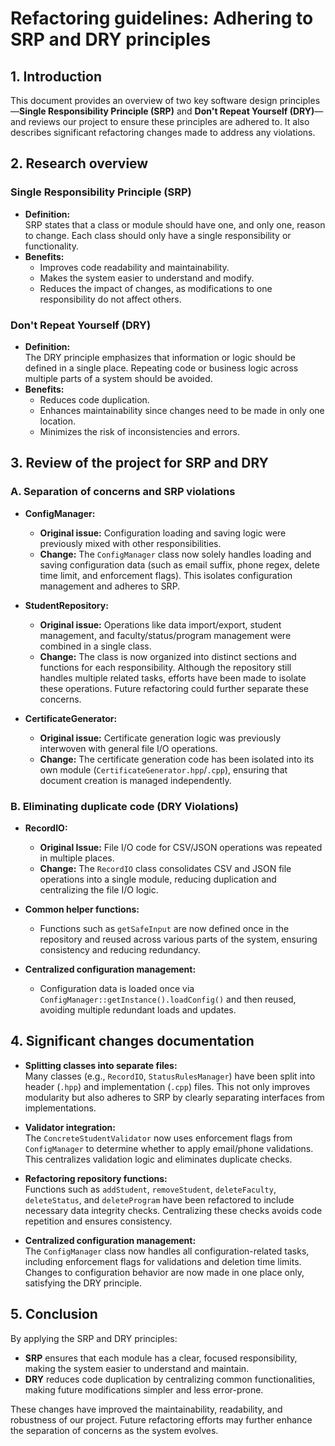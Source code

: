 # Refactoring guidelines: Adhering to SRP and DRY principles

## 1. Introduction

This document provides an overview of two key software design principles—**Single Responsibility Principle (SRP)** and **Don't Repeat Yourself (DRY)**—and reviews our project to ensure these principles are adhered to. It also describes significant refactoring changes made to address any violations.

## 2. Research overview

### Single Responsibility Principle (SRP)

- **Definition:**  
  SRP states that a class or module should have one, and only one, reason to change. Each class should only have a single responsibility or functionality.
- **Benefits:**
  - Improves code readability and maintainability.
  - Makes the system easier to understand and modify.
  - Reduces the impact of changes, as modifications to one responsibility do not affect others.

### Don't Repeat Yourself (DRY)

- **Definition:**  
  The DRY principle emphasizes that information or logic should be defined in a single place. Repeating code or business logic across multiple parts of a system should be avoided.
- **Benefits:**
  - Reduces code duplication.
  - Enhances maintainability since changes need to be made in only one location.
  - Minimizes the risk of inconsistencies and errors.

## 3. Review of the project for SRP and DRY

### A. Separation of concerns and SRP violations

- **ConfigManager:**
  - **Original issue:** Configuration loading and saving logic were previously mixed with other responsibilities.
  - **Change:** The `ConfigManager` class now solely handles loading and saving configuration data (such as email suffix, phone regex, delete time limit, and enforcement flags). This isolates configuration management and adheres to SRP.
- **StudentRepository:**

  - **Original issue:** Operations like data import/export, student management, and faculty/status/program management were combined in a single class.
  - **Change:** The class is now organized into distinct sections and functions for each responsibility. Although the repository still handles multiple related tasks, efforts have been made to isolate these operations. Future refactoring could further separate these concerns.

- **CertificateGenerator:**
  - **Original issue:** Certificate generation logic was previously interwoven with general file I/O operations.
  - **Change:** The certificate generation code has been isolated into its own module (`CertificateGenerator.hpp`/`.cpp`), ensuring that document creation is managed independently.

### B. Eliminating duplicate code (DRY Violations)

- **RecordIO:**

  - **Original Issue:** File I/O code for CSV/JSON operations was repeated in multiple places.
  - **Change:** The `RecordIO` class consolidates CSV and JSON file operations into a single module, reducing duplication and centralizing the file I/O logic.

- **Common helper functions:**

  - Functions such as `getSafeInput` are now defined once in the repository and reused across various parts of the system, ensuring consistency and reducing redundancy.

- **Centralized configuration management:**
  - Configuration data is loaded once via `ConfigManager::getInstance().loadConfig()` and then reused, avoiding multiple redundant loads and updates.

## 4. Significant changes documentation

- **Splitting classes into separate files:**  
  Many classes (e.g., `RecordIO`, `StatusRulesManager`) have been split into header (`.hpp`) and implementation (`.cpp`) files. This not only improves modularity but also adheres to SRP by clearly separating interfaces from implementations.

- **Validator integration:**  
  The `ConcreteStudentValidator` now uses enforcement flags from `ConfigManager` to determine whether to apply email/phone validations. This centralizes validation logic and eliminates duplicate checks.

- **Refactoring repository functions:**  
  Functions such as `addStudent`, `removeStudent`, `deleteFaculty`, `deleteStatus`, and `deleteProgram` have been refactored to include necessary data integrity checks. Centralizing these checks avoids code repetition and ensures consistency.

- **Centralized configuration management:**  
  The `ConfigManager` class now handles all configuration-related tasks, including enforcement flags for validations and deletion time limits. Changes to configuration behavior are now made in one place only, satisfying the DRY principle.

## 5. Conclusion

By applying the SRP and DRY principles:

- **SRP** ensures that each module has a clear, focused responsibility, making the system easier to understand and maintain.
- **DRY** reduces code duplication by centralizing common functionalities, making future modifications simpler and less error-prone.

These changes have improved the maintainability, readability, and robustness of our project. Future refactoring efforts may further enhance the separation of concerns as the system evolves.
